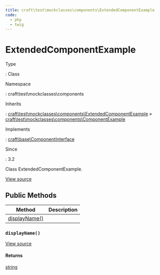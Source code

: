 ```yaml
---
title: craft\test\mockclasses\components\ExtendedComponentExample
code:
  - php
  - twig
---
```


# ExtendedComponentExample

Type

:   Class

Namespace

:   craft\test\mockclasses\components

Inherits

:   [craft\test\mockclasses\components\ExtendedComponentExample](craft-test-mockclasses-components-extendedcomponentexample.md) &raquo;
[craft\test\mockclasses\components\ComponentExample](craft-test-mockclasses-components-componentexample.md)

Implements

:   [craft\base\ComponentInterface](craft-base-componentinterface.md)

Since

:   3.2



Class ExtendedComponentExample.





[View source](https://github.com/craftcms/cms/blob/master/src/test/mockclasses/components/ExtendedComponentExample.php)






## Public Methods

| Method                                                                                            | Description
| ------------------------------------------------------------------------------------------------- | -----------
| [displayName()](craft-test-mockclasses-components-extendedcomponentexample.md#method-displayname) |

### `displayName()`










[View source](https://github.com/craftcms/cms/blob/master/src/test/mockclasses/components/ExtendedComponentExample.php#L22-L25)



#### Returns

[string](http://php.net/language.types.string)










